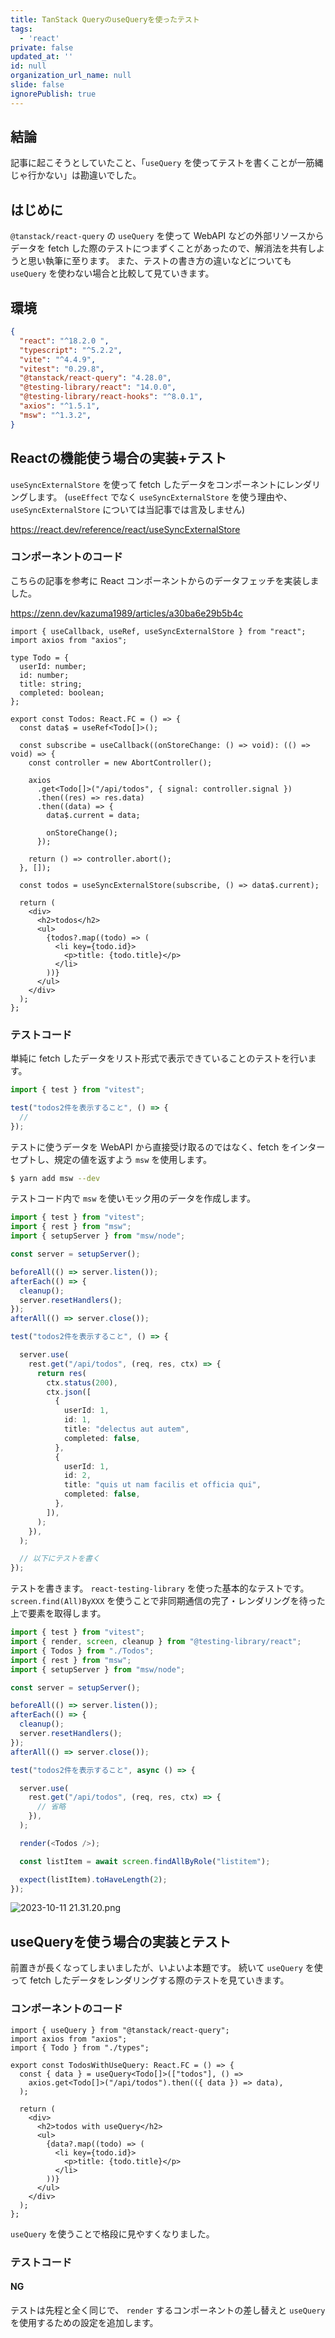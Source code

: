 ```yaml
---
title: TanStack QueryのuseQueryを使ったテスト
tags:
  - 'react'
private: false
updated_at: ''
id: null
organization_url_name: null
slide: false
ignorePublish: true
---
```


## 結論
記事に起こそうとしていたこと、「`useQuery` を使ってテストを書くことが一筋縄じゃ行かない」は勘違いでした。

## はじめに
`@tanstack/react-query` の `useQuery` を使って WebAPI などの外部リソースからデータを fetch した際のテストにつまずくことがあったので、解消法を共有しようと思い執筆に至ります。
また、テストの書き方の違いなどについても `useQuery` を使わない場合と比較して見ていきます。

## 環境

```json
{
  "react": "^18.2.0 ",
  "typescript": "^5.2.2",
  "vite": "^4.4.9",
  "vitest": "0.29.8",
  "@tanstack/react-query": "4.28.0",
  "@testing-library/react": "14.0.0",
  "@testing-library/react-hooks": "^8.0.1",
  "axios": "^1.5.1",
  "msw": "^1.3.2",
}
```

## Reactの機能使う場合の実装+テスト

`useSyncExternalStore` を使って fetch したデータをコンポーネントにレンダリングします。
(`useEffect` でなく `useSyncExternalStore` を使う理由や、`useSyncExternalStore` については当記事では言及しません)

https://react.dev/reference/react/useSyncExternalStore


### コンポーネントのコード

こちらの記事を参考に React コンポーネントからのデータフェッチを実装しました。

https://zenn.dev/kazuma1989/articles/a30ba6e29b5b4c

```tsx Todos.tsx
import { useCallback, useRef, useSyncExternalStore } from "react";
import axios from "axios";

type Todo = {
  userId: number;
  id: number;
  title: string;
  completed: boolean;
};

export const Todos: React.FC = () => {
  const data$ = useRef<Todo[]>();

  const subscribe = useCallback((onStoreChange: () => void): (() => void) => {
    const controller = new AbortController();

    axios
      .get<Todo[]>("/api/todos", { signal: controller.signal })
      .then((res) => res.data)
      .then((data) => {
        data$.current = data;

        onStoreChange();
      });

    return () => controller.abort();
  }, []);

  const todos = useSyncExternalStore(subscribe, () => data$.current);

  return (
    <div>
      <h2>todos</h2>
      <ul>
        {todos?.map((todo) => (
          <li key={todo.id}>
            <p>title: {todo.title}</p>
          </li>
        ))}
      </ul>
    </div>
  );
};
```

### テストコード

単純に fetch したデータをリスト形式で表示できていることのテストを行います。

```ts Todos.spec.tsx
import { test } from "vitest";

test("todos2件を表示すること", () => {
  // 
});
```

テストに使うデータを WebAPI から直接受け取るのではなく、fetch をインターセプトし、規定の値を返すよう `msw` を使用します。

```sh
$ yarn add msw --dev
```

テストコード内で `msw` を使いモック用のデータを作成します。

```ts Todos.spec.tsx
import { test } from "vitest";
import { rest } from "msw";
import { setupServer } from "msw/node";

const server = setupServer();

beforeAll(() => server.listen());
afterEach(() => {
  cleanup();
  server.resetHandlers();
});
afterAll(() => server.close());

test("todos2件を表示すること", () => {

  server.use(
    rest.get("/api/todos", (req, res, ctx) => {
      return res(
        ctx.status(200),
        ctx.json([
          {
            userId: 1,
            id: 1,
            title: "delectus aut autem",
            completed: false,
          },
          {
            userId: 1,
            id: 2,
            title: "quis ut nam facilis et officia qui",
            completed: false,
          },
        ]),
      );
    }),
  );

  // 以下にテストを書く
});
```

テストを書きます。 `react-testing-library` を使った基本的なテストです。
`screen.find(All)ByXXX` を使うことで非同期通信の完了・レンダリングを待った上で要素を取得します。

```ts Todos.spec.tsx
import { test } from "vitest";
import { render, screen, cleanup } from "@testing-library/react";
import { Todos } from "./Todos";
import { rest } from "msw";
import { setupServer } from "msw/node";

const server = setupServer();

beforeAll(() => server.listen());
afterEach(() => {
  cleanup();
  server.resetHandlers();
});
afterAll(() => server.close());

test("todos2件を表示すること", async () => {

  server.use(
    rest.get("/api/todos", (req, res, ctx) => {
      // 省略
    }),
  );

  render(<Todos />);

  const listItem = await screen.findAllByRole("listitem");

  expect(listItem).toHaveLength(2);
});
```

![ 2023-10-11 21.31.20.png](https://qiita-image-store.s3.ap-northeast-1.amazonaws.com/0/639130/cb5170e8-6f8d-48b3-2d51-2d134be33f44.png)

## useQueryを使う場合の実装とテスト
前置きが長くなってしまいましたが、いよいよ本題です。
続いて `useQuery` を使って fetch したデータをレンダリングする際のテストを見ていきます。

### コンポーネントのコード

```tsx TodosWithUseQuery.tsx
import { useQuery } from "@tanstack/react-query";
import axios from "axios";
import { Todo } from "./types";

export const TodosWithUseQuery: React.FC = () => {
  const { data } = useQuery<Todo[]>(["todos"], () =>
    axios.get<Todo[]>("/api/todos").then(({ data }) => data),
  );

  return (
    <div>
      <h2>todos with useQuery</h2>
      <ul>
        {data?.map((todo) => (
          <li key={todo.id}>
            <p>title: {todo.title}</p>
          </li>
        ))}
      </ul>
    </div>
  );
};
```

`useQuery` を使うことで格段に見やすくなりました。

### テストコード

#### NG
テストは先程と全く同じで、 `render` するコンポーネントの差し替えと `useQuery` を使用するための設定を追加します。

```ts spec.tsx

```
